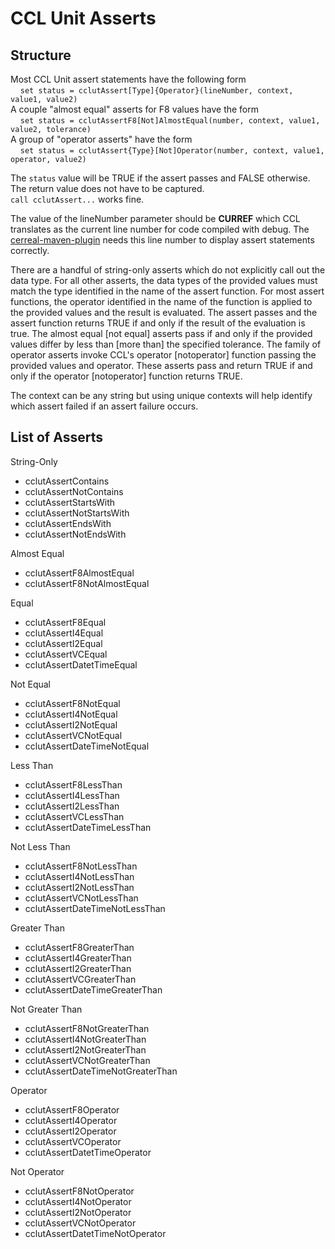 # CCL Unit Asserts

## Structure
Most CCL Unit assert statements have the following form  
&nbsp;&nbsp;&nbsp;   `set status = cclutAssert[Type]{Operator}(lineNumber, context, value1, value2)`   
A couple "almost equal" asserts for F8 values have the form  
&nbsp;&nbsp;&nbsp;   `set status = cclutAssertF8[Not]AlmostEqual(number, context, value1, value2, tolerance)`   
A group of "operator asserts" have the form  
&nbsp;&nbsp;&nbsp;   `set status = cclutAssert{Type}[Not]Operator(number, context, value1, operator, value2)`   

The `status` value will be TRUE if the assert passes and FALSE otherwise. The return value does not have to be captured.   
`call cclutAssert...` works fine.

The value of the lineNumber parameter should be <b>CURREF</b> which CCL translates as the current line number for code compiled with debug. 
The [cerreal-maven-plugin][cerreal-maven-plugin] needs this line number to display assert statements correctly.

There are a handful of string-only asserts which do not explicitly call out the data type. For all other asserts, 
the data types of the provided values must match the type identified in the name of the assert function. 
For most assert functions, the operator identified in the name of the function is applied to the provided values 
and the result is evaluated.  The assert passes and the assert function returns TRUE if and only if the result of the evaluation 
is true. The almost equal [not equal] asserts pass if and only if the provided values differ by less than [more than] the specified tolerance.
The family of operator asserts invoke CCL's operator [notoperator] function passing the provided values and operator. These asserts pass and return TRUE if and only if the
operator [notoperator] function returns TRUE.

The context can be any string but using unique contexts will help identify which assert failed if an assert failure occurs.

## List of Asserts

String-Only
- cclutAssertContains
- cclutAssertNotContains
- cclutAssertStartsWith
- cclutAssertNotStartsWith
- cclutAssertEndsWith
- cclutAssertNotEndsWith

Almost Equal
- cclutAssertF8AlmostEqual
- cclutAssertF8NotAlmostEqual

Equal
- cclutAssertF8Equal
- cclutAssertI4Equal
- cclutAssertI2Equal
- cclutAssertVCEqual
- cclutAssertDatetTimeEqual

Not Equal
- cclutAssertF8NotEqual
- cclutAssertI4NotEqual
- cclutAssertI2NotEqual
- cclutAssertVCNotEqual
- cclutAssertDateTimeNotEqual 

Less Than
- cclutAssertF8LessThan
- cclutAssertI4LessThan
- cclutAssertI2LessThan
- cclutAssertVCLessThan
- cclutAssertDateTimeLessThan

Not Less Than
- cclutAssertF8NotLessThan
- cclutAssertI4NotLessThan
- cclutAssertI2NotLessThan
- cclutAssertVCNotLessThan
- cclutAssertDateTimeNotLessThan

Greater Than
- cclutAssertF8GreaterThan
- cclutAssertI4GreaterThan
- cclutAssertI2GreaterThan
- cclutAssertVCGreaterThan
- cclutAssertDateTimeGreaterThan

Not Greater Than
- cclutAssertF8NotGreaterThan
- cclutAssertI4NotGreaterThan
- cclutAssertI2NotGreaterThan
- cclutAssertVCNotGreaterThan
- cclutAssertDateTimeNotGreaterThan

Operator
- cclutAssertF8Operator
- cclutAssertI4Operator
- cclutAssertI2Operator
- cclutAssertVCOperator
- cclutAssertDatetTimeOperator

Not Operator
- cclutAssertF8NotOperator
- cclutAssertI4NotOperator
- cclutAssertI2NotOperator
- cclutAssertVCNotOperator
- cclutAssertDatetTimeNotOperator

[cerreal-maven-plugin]: https://engineering.cerner.com/ccl-testing
